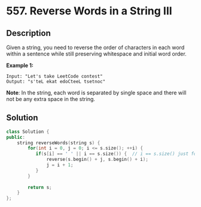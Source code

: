 # 557. Reverse Words in a String III

## Description

Given a string, you need to reverse the order of characters in each word within a sentence while still preserving whitespace and initial word order.

**Example 1:**

```
Input: "Let's take LeetCode contest"
Output: "s'teL ekat edoCteeL tsetnoc"
```

**Note**: In the string, each word is separated by single space and there will not be any extra space in the string.

## Solution

```cpp
class Solution {
public:
    string reverseWords(string s) {
        for(int i = 0, j = 0; i <= s.size(); ++i) {
           if(s[i] == ' ' || i == s.size()) {  // i == s.size() just for last word
               reverse(s.begin() + j, s.begin() + i);
               j = i + 1;
           }
        }
        
        return s;
    }
};
```